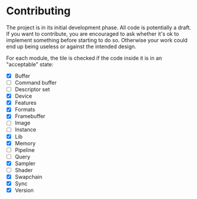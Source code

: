 # Contributing

The project is in its initial development phase. All code is potentially a draft.
If you want to contribute, you are encouraged to ask whether it's ok to implement something before
starting to do so. Otherwise your work could end up being useless or against the intended design.

For each module, the tile is checked if the code inside it is in an "acceptable" state:

- [x] Buffer
- [ ] Command buffer
- [ ] Descriptor set
- [x] Device
- [x] Features
- [x] Formats
- [x] Framebuffer
- [ ] Image
- [ ] Instance
- [x] Lib
- [x] Memory
- [ ] Pipeline
- [ ] Query
- [x] Sampler
- [ ] Shader
- [x] Swapchain
- [x] Sync
- [x] Version
